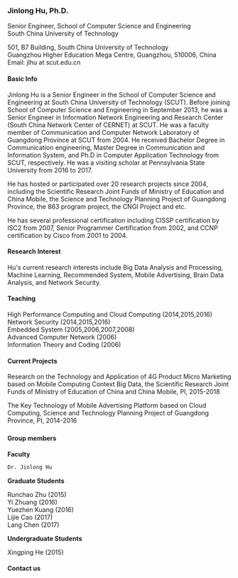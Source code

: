 
### Jinlong Hu, Ph.D.
Senior Engineer, School of Computer Science and Engineering <br>
South China University of Technology

501, B7 Building, South China University of Technology<br>
Guangzhou Higher Education Mega Centre, Guangzhou, 510006, China <br>
Email: jlhu at scut.edu.cn 

#### Basic Info
Jinlong Hu is a Senior Engineer in the School of Computer Science and Engineering at South China University of Technology (SCUT). Before joining School of Computer Science and Engineering in September 2013, he was a Senior Engineer in Information Network Engineering and Research Center (South China Network Center of CERNET) at SCUT. He was a faculty member of Communication and Computer Network Laboratory of Guangdong Province at SCUT from 2004. He received Bachelor Degree in Communication engineering, Master Degree in Communication and Information System, and Ph.D in Computer Application Technology from SCUT, respectively. He was a visiting scholar at Pennsylvania State University from 2016 to 2017.

He has hosted or participated over 20 research projects since 2004, including the Scientific Research Joint Funds of Ministry of Education and China Mobile, the Science and Technology Planning Project of Guangdong Province, the 863 program project, the CNGI Project and etc. 

He has several professional certification including CISSP certification by ISC2 from 2007, Senior Programmer Certification from 2002, and CCNP certification by Cisco from 2001 to 2004.
 
#### Research Interest
Hu's current research interests include Big Data Analysis and Processing, Machine Learning, Recommended System, Mobile Advertising, Brain Data Analysis, and Network Security.

#### Teaching
High Performance Computing and Cloud Computing (2014,2015,2016)  
Network Security (2014,2015,2016)  
Embedded System (2005,2006,2007,2008)  
Advanced Computer Network (2006)  
Information Theory and Coding (2006)  

#### Current Projects
Research on the Technology and Application of 4G Product Micro Marketing based on Mobile Computing Context Big Data, the Scientific Research Joint Funds of Ministry of Education of China and China Mobile, PI, 2015-2018

The Key Technology of Mobile Advertising Platform based on Cloud Computing, Science and Technology Planning Project of Guangdong Province, PI, 2014-2016

### 
#### Group members
**Faculty**

```markdown
Dr. Jinlong Hu
```

**Graduate Students**  
  
Runchao Zhu (2015) <br>
Yi Zhuang (2016) <br>
Yuezhen Kuang (2016) <br>
Lijie Cao (2017) <br>
Lang Chen (2017) <br>

**Undergraduate Students**  
  
  Xingping He (2015)

#### Contact us







